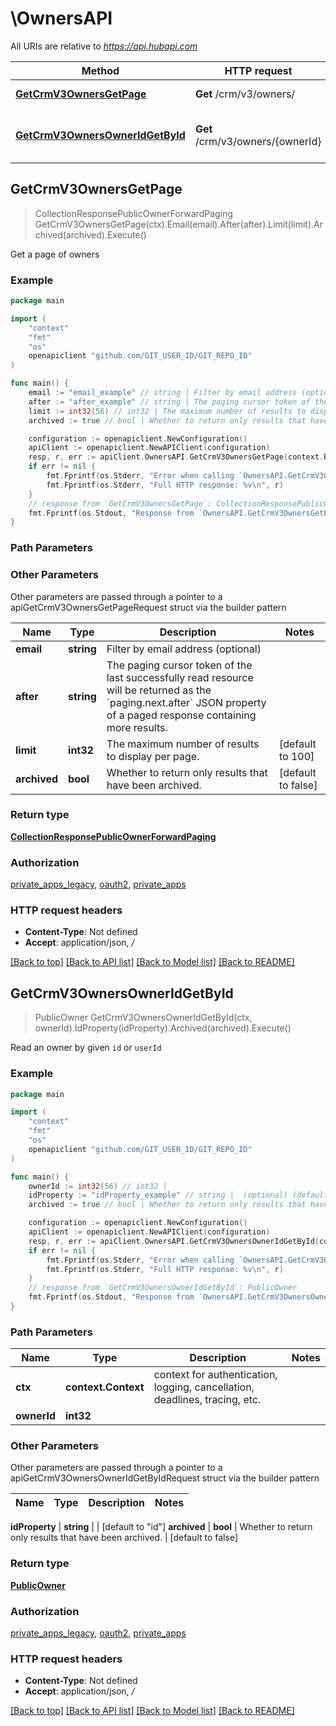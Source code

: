 # \OwnersAPI

All URIs are relative to *https://api.hubapi.com*

Method | HTTP request | Description
------------- | ------------- | -------------
[**GetCrmV3OwnersGetPage**](OwnersAPI.md#GetCrmV3OwnersGetPage) | **Get** /crm/v3/owners/ | Get a page of owners
[**GetCrmV3OwnersOwnerIdGetById**](OwnersAPI.md#GetCrmV3OwnersOwnerIdGetById) | **Get** /crm/v3/owners/{ownerId} | Read an owner by given &#x60;id&#x60; or &#x60;userId&#x60;



## GetCrmV3OwnersGetPage

> CollectionResponsePublicOwnerForwardPaging GetCrmV3OwnersGetPage(ctx).Email(email).After(after).Limit(limit).Archived(archived).Execute()

Get a page of owners

### Example

```go
package main

import (
	"context"
	"fmt"
	"os"
	openapiclient "github.com/GIT_USER_ID/GIT_REPO_ID"
)

func main() {
	email := "email_example" // string | Filter by email address (optional) (optional)
	after := "after_example" // string | The paging cursor token of the last successfully read resource will be returned as the `paging.next.after` JSON property of a paged response containing more results. (optional)
	limit := int32(56) // int32 | The maximum number of results to display per page. (optional) (default to 100)
	archived := true // bool | Whether to return only results that have been archived. (optional) (default to false)

	configuration := openapiclient.NewConfiguration()
	apiClient := openapiclient.NewAPIClient(configuration)
	resp, r, err := apiClient.OwnersAPI.GetCrmV3OwnersGetPage(context.Background()).Email(email).After(after).Limit(limit).Archived(archived).Execute()
	if err != nil {
		fmt.Fprintf(os.Stderr, "Error when calling `OwnersAPI.GetCrmV3OwnersGetPage``: %v\n", err)
		fmt.Fprintf(os.Stderr, "Full HTTP response: %v\n", r)
	}
	// response from `GetCrmV3OwnersGetPage`: CollectionResponsePublicOwnerForwardPaging
	fmt.Fprintf(os.Stdout, "Response from `OwnersAPI.GetCrmV3OwnersGetPage`: %v\n", resp)
}
```

### Path Parameters



### Other Parameters

Other parameters are passed through a pointer to a apiGetCrmV3OwnersGetPageRequest struct via the builder pattern


Name | Type | Description  | Notes
------------- | ------------- | ------------- | -------------
 **email** | **string** | Filter by email address (optional) | 
 **after** | **string** | The paging cursor token of the last successfully read resource will be returned as the &#x60;paging.next.after&#x60; JSON property of a paged response containing more results. | 
 **limit** | **int32** | The maximum number of results to display per page. | [default to 100]
 **archived** | **bool** | Whether to return only results that have been archived. | [default to false]

### Return type

[**CollectionResponsePublicOwnerForwardPaging**](CollectionResponsePublicOwnerForwardPaging.md)

### Authorization

[private_apps_legacy](../README.md#private_apps_legacy), [oauth2](../README.md#oauth2), [private_apps](../README.md#private_apps)

### HTTP request headers

- **Content-Type**: Not defined
- **Accept**: application/json, */*

[[Back to top]](#) [[Back to API list]](../README.md#documentation-for-api-endpoints)
[[Back to Model list]](../README.md#documentation-for-models)
[[Back to README]](../README.md)


## GetCrmV3OwnersOwnerIdGetById

> PublicOwner GetCrmV3OwnersOwnerIdGetById(ctx, ownerId).IdProperty(idProperty).Archived(archived).Execute()

Read an owner by given `id` or `userId`

### Example

```go
package main

import (
	"context"
	"fmt"
	"os"
	openapiclient "github.com/GIT_USER_ID/GIT_REPO_ID"
)

func main() {
	ownerId := int32(56) // int32 | 
	idProperty := "idProperty_example" // string |  (optional) (default to "id")
	archived := true // bool | Whether to return only results that have been archived. (optional) (default to false)

	configuration := openapiclient.NewConfiguration()
	apiClient := openapiclient.NewAPIClient(configuration)
	resp, r, err := apiClient.OwnersAPI.GetCrmV3OwnersOwnerIdGetById(context.Background(), ownerId).IdProperty(idProperty).Archived(archived).Execute()
	if err != nil {
		fmt.Fprintf(os.Stderr, "Error when calling `OwnersAPI.GetCrmV3OwnersOwnerIdGetById``: %v\n", err)
		fmt.Fprintf(os.Stderr, "Full HTTP response: %v\n", r)
	}
	// response from `GetCrmV3OwnersOwnerIdGetById`: PublicOwner
	fmt.Fprintf(os.Stdout, "Response from `OwnersAPI.GetCrmV3OwnersOwnerIdGetById`: %v\n", resp)
}
```

### Path Parameters


Name | Type | Description  | Notes
------------- | ------------- | ------------- | -------------
**ctx** | **context.Context** | context for authentication, logging, cancellation, deadlines, tracing, etc.
**ownerId** | **int32** |  | 

### Other Parameters

Other parameters are passed through a pointer to a apiGetCrmV3OwnersOwnerIdGetByIdRequest struct via the builder pattern


Name | Type | Description  | Notes
------------- | ------------- | ------------- | -------------

 **idProperty** | **string** |  | [default to &quot;id&quot;]
 **archived** | **bool** | Whether to return only results that have been archived. | [default to false]

### Return type

[**PublicOwner**](PublicOwner.md)

### Authorization

[private_apps_legacy](../README.md#private_apps_legacy), [oauth2](../README.md#oauth2), [private_apps](../README.md#private_apps)

### HTTP request headers

- **Content-Type**: Not defined
- **Accept**: application/json, */*

[[Back to top]](#) [[Back to API list]](../README.md#documentation-for-api-endpoints)
[[Back to Model list]](../README.md#documentation-for-models)
[[Back to README]](../README.md)

